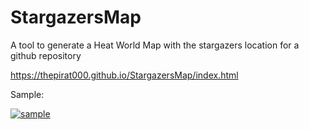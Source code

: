 # StargazersMap
A tool to generate a Heat World Map with the stargazers location for a github repository

https://thepirat000.github.io/StargazersMap/index.html

Sample: 

[![sample](https://i.imgur.com/oEixAtZ.jpg)](https://thepirat000.github.io/StargazersMap/index.html)

